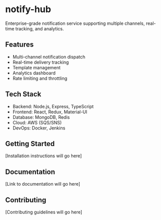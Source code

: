 # notify-hub

Enterprise-grade notification service supporting multiple channels, real-time tracking, and analytics.

## Features
- Multi-channel notification dispatch
- Real-time delivery tracking
- Template management
- Analytics dashboard
- Rate limiting and throttling

## Tech Stack
- Backend: Node.js, Express, TypeScript
- Frontend: React, Redux, Material-UI
- Database: MongoDB, Redis
- Cloud: AWS (SQS/SNS)
- DevOps: Docker, Jenkins

## Getting Started
[Installation instructions will go here]

## Documentation
[Link to documentation will go here]

## Contributing
[Contributing guidelines will go here]